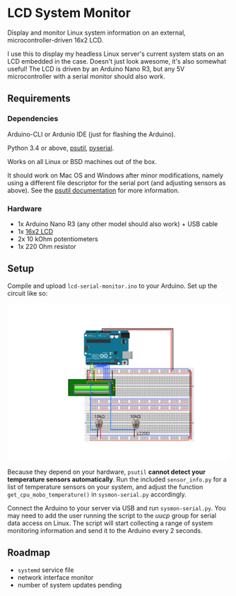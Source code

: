 # LCD System Monitor

Display and monitor Linux system information on an external, microcontroller-driven 16x2 LCD.

I use this to display my headless Linux server's current system stats on an LCD
embedded in the case. Doesn't just look awesome, it's also somewhat useful!
The LCD is driven by an Arduino Nano R3, but any 5V microcontroller with a serial
monitor should also work.

## Requirements

### Dependencies

Arduino-CLI or Ardunio IDE (just for flashing the Arduino).

Python 3.4 or above, [psutil](https://pypi.org/project/psutil/), [pyserial](https://pypi.org/project/pyserial/).

Works on all Linux or BSD machines out of the box.

It should work on Mac OS and Windows after minor modifications, namely using a
different file descriptor for the serial port (and adjusting sensors as above).
See the [psutil documentation](https://psutil.readthedocs.io/en/latest/) for more information.

### Hardware

* 1x Arduino Nano R3 (any other model should also work) + USB cable
* 1x [16x2 LCD](https://components101.com/displays/16x2-lcd-pinout-datasheet)
* 2x 10 kOhm potentiometers
* 1x 220 Ohm resistor

## Setup

Compile and upload `lcd-serial-monitor.ino` to your Arduino.
Set up the circuit like so:

![circuit diagram](/doc/img/circuit.svg)

Because they depend on your hardware, `psutil` **cannot detect your temperature
sensors automatically**. Run the included `sensor_info.py` for a list of
temperature sensors on your system, and adjust the function
`get_cpu_mobo_temperature()` in `sysmon-serial.py` accordingly.

Connect the Arduino to your server via USB and run `sysmon-serial.py`. You may
need to add the user running the script to the *uucp* group for serial data
access on Linux.
The script will start collecting a range of system monitoring information and send
it to the Arduino every 2 seconds.

## Roadmap

* `systemd` service file
* network interface monitor
* number of system updates pending
